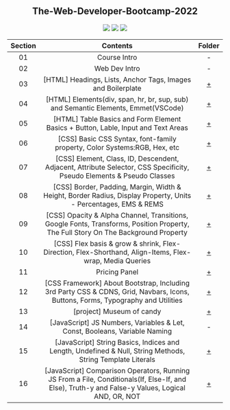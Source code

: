 <div align="center">
<h2>The-Web-Developer-Bootcamp-2022</h2>

<p>
<img src="https://img.shields.io/badge/html5-E34F26?style=for-the-badge&logo=html5&logoColor=white">
<img src="https://img.shields.io/badge/css-1572B6?style=for-the-badge&logo=css3&logoColor=white">
<img src="https://img.shields.io/badge/javascript-F7DF1E?style=for-the-badge&logo=javascript&logoColor=black">
</p>

|**Section**|**Contents**|**Folder**|
|:---:|:---:|:---:|
|01|Course Intro|-|
|02|Web Dev Intro|-|
|03|[HTML] Headings, Lists, Anchor Tags, Images and Boilerplate|[+](/HTML_intro)|
|04|[HTML] Elements(div, span, hr, br, sup, sub) and Semantic Elements, Emmet(VSCode)|[+](/HTML_intro)||
|05|[HTML] Table Basics and Form Element Basics + Button, Lable, Input and Text Areas|[+](/HTML_Forms&Tables)|
|06|[CSS] Basic CSS Syntax, font-family property, Color Systems:RGB, Hex, etc|[+](/CSS_Intro)|
|07|[CSS] Element, Class, ID, Descendent, Adjacent, Attribute Selector, CSS Specificity, Pseudo Elements & Pseudo Classes|[+](/CSS_Selectors)|
|08|[CSS] Border, Padding, Margin, Width & Height, Border Radius, Display Property, Units - Percentages, EMS & REMS|[+](/Box_Model_And_Units)|
|09|[CSS] Opacity & Alpha Channel, Transitions, Google Fonts, Transforms, Position Property, The Full Story On The Background Property|[+](/Other_Properties)|
|10|[CSS] Flex basis & grow & shrink, Flex-Direction, Flex-Shorthand, Align-Items, Flex-wrap, Media Queries|[+](/Flexbox_And_Responsive)|
|11|Pricing Panel|[+](/PricingPanel)|
|12|[CSS Framework] About Bootstrap, Including 3rd Party CSS & CDNS, Grid, Navbars, Icons, Buttons, Forms, Typography and Utilities|[+](/Bootstrap)|
|13|[project] Museum of candy|[+](/Bootstrap/Museum_Of_Candy)|
|14|[JavaScript] JS Numbers, Variables & Let, Const, Booleans, Variable Naming|-|
|15|[JavaScript] String Basics, Indices and Length, Undefined & Null, String Methods, String Template Literals|[+](/JS_Strings)|
|16|[JavaScript] Comparison Operators, Running JS From a File, Conditionals(If, Else-If, and Else), Truth-y and False-y Values, Logical AND, OR, NOT|[+](/JS_Boolean_Logic)|

</div>

